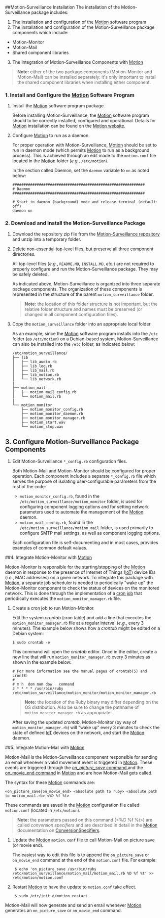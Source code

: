 ##Motion-Surveillance Installation
The installation of the Motion-Surveillance package includes:

 1. The installation and configuration of the [Motion](http://www.lavrsen.dk/foswiki/bin/view/Motion/WebHome "Motion") software program
 2. The installation and configuration of the Motion-Surveillance package components which include:
 
   - Motion-Monitor
   - Motion-Mail
   - Shared component libraries

 3. The integration of Motion-Surveillance Components with [Motion](http://www.lavrsen.dk/foswiki/bin/view/Motion/WebHome "Motion")

> **Note:** either of the two package components (Motion-Monitor and Motion-Mail) can be installed separately: it's only important to install the shared component libraries when installing either component.

### 1. Install and Configure the [Motion](http://www.lavrsen.dk/foswiki/bin/view/Motion/WebHome "Motion") Software Program

 1. Install the [Motion](http://www.lavrsen.dk/foswiki/bin/view/Motion/WebHome "Motion") software program package.

	Before installing Motion-Surveillance, the [Motion](http://www.lavrsen.dk/foswiki/bin/view/Motion/WebHome "Motion") software program should to be correctly installed, configured and operational.  Details for [Motion](http://www.lavrsen.dk/foswiki/bin/view/Motion/WebHome "Motion") installation can be found on the [Motion website](http://www.lavrsen.dk/foswiki/bin/view/Motion/WebHome "Motion").
 
 2. Configure [Motion](http://www.lavrsen.dk/foswiki/bin/view/Motion/WebHome "Motion") to run as a daemon.

	For proper operation with Motion-Surveillance, [Motion](http://www.lavrsen.dk/foswiki/bin/view/Motion/WebHome "Motion") should be set to run in daemon mode (which permits [Motion](http://www.lavrsen.dk/foswiki/bin/view/Motion/WebHome "Motion") to run as a background process). This is achieved through an edit made to the `motion.conf` file located in the [Motion](http://www.lavrsen.dk/foswiki/bin/view/Motion/WebHome "Motion") folder (*e.g.,* `/etc/motion`).

	In the section called Daemon, set the `daemon` variable to `on` as noted below:

	    ############################################################
	    # Daemon
	    ############################################################
	    
	    # Start in daemon (background) mode and release terminal (default: off)
	    daemon on

### 2. Download and Install the Motion-Surveillance Package

 1. Download the repository zip file from the [Motion-Surveillance repository](https://github.com/richbl/motion-surveillance "Motion-Surveillance") and unzip into a temporary folder.

 3. Delete non-essential top-level files, but preserve all three component directories.

	All top-level files (*e.g.*, `README.MD`, `INSTALL.MD`, *etc.*) are not required to properly configure and run the Motion-Surveillance package. They may be safely deleted.

	As indicated above, Motion-Surveillance is organized into three separate package components. The organization of these components is represented in the structure of the parent `motion_surveillance` folder. 

	> 	**Note:** the location of this folder structure is not important, but the relative folder structure and names must be preserved (or changed in all component configuration files).

 2. Copy the `motion_surveillance` folder into an appropriate local folder.

	As an example, since the [Motion](http://www.lavrsen.dk/foswiki/bin/view/Motion/WebHome "Motion") software program installs into the `/etc` folder (as `/etc/motion`) on a Debian-based system, Motion-Surveillance can also be installed into the `/etc` folder, as indicated below:

	```
	/etc/motion_surveillance/
	├── lib
	│   ├── lib_audio.rb
	│   ├── lib_log.rb
	│   ├── lib_mail.rb
	│   ├── lib_motion.rb
	│   └── lib_network.rb
	|
	├── motion_mail
	│   ├── motion_mail_config.rb
	│   └── motion_mail.rb
	|
	└── motion_monitor
	    ├── motion_monitor_config.rb
	    ├── motion_monitor_daemon.rb
	    ├── motion_monitor_manager.rb
	    ├── motion_start.wav
	    └── motion_stop.wav
	```
			    
## 3. Configure Motion-Surveillance Package Components

1. Edit Motion-Surveillance `*_config.rb` configuration files.

	Both Motion-Mail and Motion-Monitor should be configured for proper operation. Each component includes a separate `*_config.rb` file which serves the purpose of isolating user-configurable parameters from the rest of the code:
	
	- 	`motion_monitor_config.rb`, found in the `/etc/motion_surveillance/motion_monitor` folder, is used for configuring component logging options and for setting network parameters used to automate the management of the [Motion](http://www.lavrsen.dk/foswiki/bin/view/Motion/WebHome "Motion") daemon.
	- `motion_mail_config.rb`, found in the `/etc/motion_surveillance/motion_mail` folder, is used primarily to configure SMTP mail settings, as well as component logging options.

	Each configuration file is self-documenting and in most cases, provides examples of common default values.

##4. Integrate Motion-Monitor with [Motion](http://www.lavrsen.dk/foswiki/bin/view/Motion/WebHome "Motion")

Motion-Monitor is responsible for the starting/stopping of the [Motion](http://www.lavrsen.dk/foswiki/bin/view/Motion/WebHome "Motion") daemon in response to the presence of Internet of Things ([IoT](http://en.wikipedia.org/wiki/Internet_of_Things "Internet of Things")) device IDs (*i.e.*, MAC addresses) on a given network. To integrate this package with [Motion](http://www.lavrsen.dk/foswiki/bin/view/Motion/WebHome "Motion"), a separate job scheduler is needed to periodically "wake up" the Motion-Monitor component to check the status of devices on the monitored network. This is done through the implementation of a [cron job](http://en.wikipedia.org/wiki/Cron "Cron") that periodically executes the `motion_monitor_manager.rb` file.

 1. Create a cron job to run Motion-Monitor.

	Edit the system *crontab* (cron table) and add a line that executes the `motion_monitor_manager.rb` file at a regular interval (*e.g.*, every 3 minutes). The example below shows how a *crontab* might be edited on a Debian system:

		$ sudo crontab -e

	This command will open the *crontab* editor. Once in the editor, create a new line that will run `motion_monitor_manager.rb` every 3 minutes as shown in the example below:

		# For more information see the manual pages of crontab(5) and cron(8)
		#
		# m h  dom mon dow   command
		3 * * * * /usr/bin/ruby /etc/motion_surveillance/motion_monitor/motion_monitor_manager.rb

	> 	**Note:** the location of the Ruby binary may differ depending on the OS distribution. Also be sure to change the pathname of `motion_monitor_manager.rb` as appropriate.

	After saving the updated *crontab*, Motion-Monitor (by way of `motion_monitor_manager.rb`) will "wake up" every 3 minutes to check the state of defined [IoT](http://en.wikipedia.org/wiki/Internet_of_Things "Internet of Things") devices on the network, and start the [Motion](http://www.lavrsen.dk/foswiki/bin/view/Motion/WebHome "Motion") daemon.

##5. Integrate Motion-Mail with [Motion](http://www.lavrsen.dk/foswiki/bin/view/Motion/WebHome "Motion")

Motion-Mail is the Motion-Surveillance component responsible for sending an email whenever a valid movement event is triggered in [Motion](http://www.lavrsen.dk/foswiki/bin/view/Motion/WebHome "Motion"). These events are triggered through the [*on_picture_save* command ](http://www.lavrsen.dk/foswiki/bin/view/Motion/ConfigOptionOnPictureSave "on_picture_save command") and the [on_movie_end command](http://www.lavrsen.dk/foswiki/bin/view/Motion/ConfigOptionOnMovieEnd "on_movie_end command") in [Motion](http://www.lavrsen.dk/foswiki/bin/view/Motion/WebHome "Motion") and are how Motion-Mail gets called. 

The syntax for these [Motion](http://www.lavrsen.dk/foswiki/bin/view/Motion/WebHome "Motion") commands are:
  
	<on_picture_save|on_movie_end> <absolute path to ruby> <absolute path to motion_mail.rb> <%D %f %t>

These commands are saved in the [Motion](http://www.lavrsen.dk/foswiki/bin/view/Motion/WebHome "Motion") configuration file called `motion.conf` (located in `/etc/motion`).

> **Note:** the parameters passed on this command (<%D %f %t>) are called *conversion specifiers* and are described in detail in the [Motion](http://www.lavrsen.dk/foswiki/bin/view/Motion/WebHome "Motion") documentation on [ConversionSpecifiers](http://www.lavrsen.dk/foswiki/bin/view/Motion/ConversionSpecifiers "ConversionSpecifiers").

1. Update the [Motion](http://www.lavrsen.dk/foswiki/bin/view/Motion/WebHome "Motion") `motion.conf` file to call Motion-Mail on picture save (or movie end).

	The easiest way to edit this file is to append the `on_picture_save` or `on_movie_end` command at the end of the `motion.conf` file. For example:

		$ echo 'on_picture_save /usr/bin/ruby /etc/motion_surveillance/motion_mail/motion_mail.rb %D %f %t' >> /etc/motion/motion.conf

2. Restart [Motion](http://www.lavrsen.dk/foswiki/bin/view/Motion/WebHome "Motion") to have the update to `motion.conf` take effect. 

		$ sudo /etc/init.d/motion restart
		
Motion-Mail will now generate and send an email whenever [Motion](http://www.lavrsen.dk/foswiki/bin/view/Motion/WebHome "Motion") generates an `on_picture_save` or `on_movie_end` command.
